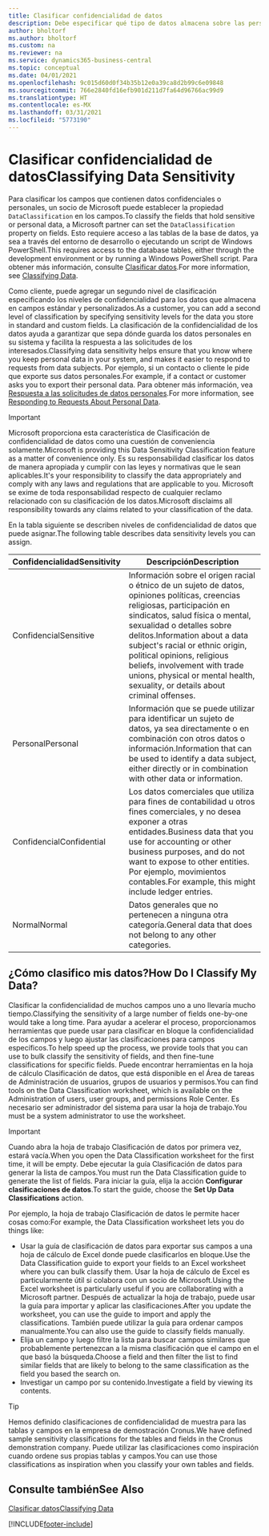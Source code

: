 ```yaml
---
title: Clasificar confidencialidad de datos
description: Debe especificar qué tipo de datos almacena sobre las personas para que pueda responder a las solicitudes de los asuntos de datos.
author: bholtorf
ms.author: bholtorf
ms.custom: na
ms.reviewer: na
ms.service: dynamics365-business-central
ms.topic: conceptual
ms.date: 04/01/2021
ms.openlocfilehash: 9c015d60d0f34b35b12e0a39ca8d2b99c6e09848
ms.sourcegitcommit: 766e2840fd16efb901d211d7fa64d96766ac99d9
ms.translationtype: HT
ms.contentlocale: es-MX
ms.lasthandoff: 03/31/2021
ms.locfileid: "5773190"
---
```

# <a name="classifying-data-sensitivity"></a><span data-ttu-id="a89a2-103">Clasificar confidencialidad de datos</span><span class="sxs-lookup"><span data-stu-id="a89a2-103">Classifying Data Sensitivity</span></span>
<span data-ttu-id="a89a2-104">Para clasificar los campos que contienen datos confidenciales o personales, un socio de Microsoft puede establecer la propiedad ```DataClassification``` en los campos.</span><span class="sxs-lookup"><span data-stu-id="a89a2-104">To classify the fields that hold sensitive or personal data, a Microsoft partner can set the ```DataClassification``` property on fields.</span></span> <span data-ttu-id="a89a2-105">Esto requiere acceso a las tablas de la base de datos, ya sea a través del entorno de desarrollo o ejecutando un script de Windows PowerShell.</span><span class="sxs-lookup"><span data-stu-id="a89a2-105">This requires access to the database tables, either through the development environment or by running a Windows PowerShell script.</span></span> <span data-ttu-id="a89a2-106">Para obtener más información, consulte [Clasificar datos](/dynamics365/business-central/dev-itpro/developer/devenv-classifying-data).</span><span class="sxs-lookup"><span data-stu-id="a89a2-106">For more information, see [Classifying Data](/dynamics365/business-central/dev-itpro/developer/devenv-classifying-data).</span></span>  

<span data-ttu-id="a89a2-107">Como cliente, puede agregar un segundo nivel de clasificación especificando los niveles de confidencialidad para los datos que almacena en campos estándar y personalizados.</span><span class="sxs-lookup"><span data-stu-id="a89a2-107">As a customer, you can add a second level of classification by specifying sensitivity levels for the data you store in standard and custom fields.</span></span> <span data-ttu-id="a89a2-108">La clasificación de la confidencialidad de los datos ayuda a garantizar que sepa dónde guarda los datos personales en su sistema y facilita la respuesta a las solicitudes de los interesados.</span><span class="sxs-lookup"><span data-stu-id="a89a2-108">Classifying data sensitivity helps ensure that you know where you keep personal data in your system, and makes it easier to respond to requests from data subjects.</span></span> <span data-ttu-id="a89a2-109">Por ejemplo, si un contacto o cliente le pide que exporte sus datos personales.</span><span class="sxs-lookup"><span data-stu-id="a89a2-109">For example, if a contact or customer asks you to export their personal data.</span></span> <span data-ttu-id="a89a2-110">Para obtener más información, vea [Respuesta a las solicitudes de datos personales](admin-responding-to-requests-about-personal-data.md).</span><span class="sxs-lookup"><span data-stu-id="a89a2-110">For more information, see [Responding to Requests About Personal Data](admin-responding-to-requests-about-personal-data.md).</span></span>

> [!Important]
> <span data-ttu-id="a89a2-111">Microsoft proporciona esta característica de Clasificación de confidencialidad de datos como una cuestión de conveniencia solamente.</span><span class="sxs-lookup"><span data-stu-id="a89a2-111">Microsoft is providing this Data Sensitivity Classification feature as a matter of convenience only.</span></span> <span data-ttu-id="a89a2-112">Es su responsabilidad clasificar los datos de manera apropiada y cumplir con las leyes y normativas que le sean aplicables.</span><span class="sxs-lookup"><span data-stu-id="a89a2-112">It's your responsibility to classify the data appropriately and comply with any laws and regulations that are applicable to you.</span></span> <span data-ttu-id="a89a2-113">Microsoft se exime de toda responsabilidad respecto de cualquier reclamo relacionado con su clasificación de los datos.</span><span class="sxs-lookup"><span data-stu-id="a89a2-113">Microsoft disclaims all responsibility towards any claims related to your classification of the data.</span></span>  

<span data-ttu-id="a89a2-114">En la tabla siguiente se describen niveles de confidencialidad de datos que puede asignar.</span><span class="sxs-lookup"><span data-stu-id="a89a2-114">The following table describes data sensitivity levels you can assign.</span></span>

|<span data-ttu-id="a89a2-115">Confidencialidad</span><span class="sxs-lookup"><span data-stu-id="a89a2-115">Sensitivity</span></span>|<span data-ttu-id="a89a2-116">Descripción</span><span class="sxs-lookup"><span data-stu-id="a89a2-116">Description</span></span>|
|----|----|
|<span data-ttu-id="a89a2-117">Confidencial</span><span class="sxs-lookup"><span data-stu-id="a89a2-117">Sensitive</span></span> | <span data-ttu-id="a89a2-118">Información sobre el origen racial o étnico de un sujeto de datos, opiniones políticas, creencias religiosas, participación en sindicatos, salud física o mental, sexualidad o detalles sobre delitos.</span><span class="sxs-lookup"><span data-stu-id="a89a2-118">Information about a data subject's racial or ethnic origin, political opinions, religious beliefs, involvement with trade unions, physical or mental health, sexuality, or details about criminal offenses.</span></span> |
|<span data-ttu-id="a89a2-119">Personal</span><span class="sxs-lookup"><span data-stu-id="a89a2-119">Personal</span></span> | <span data-ttu-id="a89a2-120">Información que se puede utilizar para identificar un sujeto de datos, ya sea directamente o en combinación con otros datos o información.</span><span class="sxs-lookup"><span data-stu-id="a89a2-120">Information that can be used to identify a data subject, either directly or in combination with other data or information.</span></span>|
|<span data-ttu-id="a89a2-121">Confidencial</span><span class="sxs-lookup"><span data-stu-id="a89a2-121">Confidential</span></span> | <span data-ttu-id="a89a2-122">Los datos comerciales que utiliza para fines de contabilidad u otros fines comerciales, y no desea exponer a otras entidades.</span><span class="sxs-lookup"><span data-stu-id="a89a2-122">Business data that you use for accounting or other business purposes, and do not want to expose to other entities.</span></span> <span data-ttu-id="a89a2-123">Por ejemplo, movimientos contables.</span><span class="sxs-lookup"><span data-stu-id="a89a2-123">For example, this might include ledger entries.</span></span>|
|<span data-ttu-id="a89a2-124">Normal</span><span class="sxs-lookup"><span data-stu-id="a89a2-124">Normal</span></span> | <span data-ttu-id="a89a2-125">Datos generales que no pertenecen a ninguna otra categoría.</span><span class="sxs-lookup"><span data-stu-id="a89a2-125">General data that does not belong to any other categories.</span></span>|

## <a name="how-do-i-classify-my-data"></a><span data-ttu-id="a89a2-126">¿Cómo clasifico mis datos?</span><span class="sxs-lookup"><span data-stu-id="a89a2-126">How Do I Classify My Data?</span></span>
<span data-ttu-id="a89a2-127">Clasificar la confidencialidad de muchos campos uno a uno llevaría mucho tiempo.</span><span class="sxs-lookup"><span data-stu-id="a89a2-127">Classifying the sensitivity of a large number of fields one-by-one would take a long time.</span></span> <span data-ttu-id="a89a2-128">Para ayudar a acelerar el proceso, proporcionamos herramientas que puede usar para clasificar en bloque la confidencialidad de los campos y luego ajustar las clasificaciones para campos específicos.</span><span class="sxs-lookup"><span data-stu-id="a89a2-128">To help speed up the process, we provide tools that you can use to bulk classify the sensitivity of fields, and then fine-tune classifications for specific fields.</span></span> <span data-ttu-id="a89a2-129">Puede encontrar herramientas en la hoja de cálculo Clasificación de datos, que está disponible en el Área de tareas de Administración de usuarios, grupos de usuarios y permisos.</span><span class="sxs-lookup"><span data-stu-id="a89a2-129">You can find tools on the Data Classification worksheet, which is available on the Administration of users, user groups, and permissions Role Center.</span></span> <span data-ttu-id="a89a2-130">Es necesario ser administrador del sistema para usar la hoja de trabajo.</span><span class="sxs-lookup"><span data-stu-id="a89a2-130">You must be a system administrator to use the worksheet.</span></span>

> [!Important]
> <span data-ttu-id="a89a2-131">Cuando abra la hoja de trabajo Clasificación de datos por primera vez, estará vacía.</span><span class="sxs-lookup"><span data-stu-id="a89a2-131">When you open the Data Classification worksheet for the first time, it will be empty.</span></span> <span data-ttu-id="a89a2-132">Debe ejecutar la guía Clasificación de datos para generar la lista de campos.</span><span class="sxs-lookup"><span data-stu-id="a89a2-132">You must run the Data Classification guide to generate the list of fields.</span></span> <span data-ttu-id="a89a2-133">Para iniciar la guía, elija la acción **Configurar clasificaciones de datos**.</span><span class="sxs-lookup"><span data-stu-id="a89a2-133">To start the guide, choose the **Set Up Data Classifications** action.</span></span>

<span data-ttu-id="a89a2-134">Por ejemplo, la hoja de trabajo Clasificación de datos le permite hacer cosas como:</span><span class="sxs-lookup"><span data-stu-id="a89a2-134">For example, the Data Classification worksheet lets you do things like:</span></span>  

* <span data-ttu-id="a89a2-135">Usar la guía de clasificación de datos para exportar sus campos a una hoja de cálculo de Excel donde puede clasificarlos en bloque.</span><span class="sxs-lookup"><span data-stu-id="a89a2-135">Use the Data Classification guide to export your fields to an Excel worksheet where you can bulk classify them.</span></span> <span data-ttu-id="a89a2-136">Usar la hoja de cálculo de Excel es particularmente útil si colabora con un socio de Microsoft.</span><span class="sxs-lookup"><span data-stu-id="a89a2-136">Using the Excel worksheet is particularly useful if you are collaborating with a Microsoft partner.</span></span> <span data-ttu-id="a89a2-137">Después de actualizar la hoja de trabajo, puede usar la guía para importar y aplicar las clasificaciones.</span><span class="sxs-lookup"><span data-stu-id="a89a2-137">After you update the worksheet, you can use the guide to import and apply the classifications.</span></span> <span data-ttu-id="a89a2-138">También puede utilizar la guía para ordenar campos manualmente.</span><span class="sxs-lookup"><span data-stu-id="a89a2-138">You can also use the guide to classify fields manually.</span></span>  
* <span data-ttu-id="a89a2-139">Elija un campo y luego filtre la lista para buscar campos similares que probablemente pertenezcan a la misma clasificación que el campo en el que basó la búsqueda.</span><span class="sxs-lookup"><span data-stu-id="a89a2-139">Choose a field and then filter the list to find similar fields that are likely to belong to the same classification as the field you based the search on.</span></span>  
* <span data-ttu-id="a89a2-140">Investigar un campo por su contenido.</span><span class="sxs-lookup"><span data-stu-id="a89a2-140">Investigate a field by viewing its contents.</span></span>  

> [!Tip]
> <span data-ttu-id="a89a2-141">Hemos definido clasificaciones de confidencialidad de muestra para las tablas y campos en la empresa de demostración Cronus.</span><span class="sxs-lookup"><span data-stu-id="a89a2-141">We have defined sample sensitivity classifications for the tables and fields in the Cronus demonstration company.</span></span> <span data-ttu-id="a89a2-142">Puede utilizar las clasificaciones como inspiración cuando ordene sus propias tablas y campos.</span><span class="sxs-lookup"><span data-stu-id="a89a2-142">You can use those classifications as inspiration when you classify your own tables and fields.</span></span>

## <a name="see-also"></a><span data-ttu-id="a89a2-143">Consulte también</span><span class="sxs-lookup"><span data-stu-id="a89a2-143">See Also</span></span>

[<span data-ttu-id="a89a2-144">Clasificar datos</span><span class="sxs-lookup"><span data-stu-id="a89a2-144">Classifying Data</span></span>](/dynamics365/business-central/dev-itpro/developer/devenv-classifying-data)  


[!INCLUDE[footer-include](includes/footer-banner.md)]